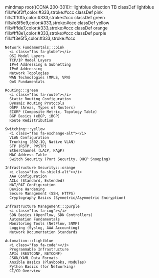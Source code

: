 mindmap
  root((CCNA 200-301)):::lightblue
    direction TB
    classDef lightblue fill:#e6f2ff,color:#333,stroke:#ccc
    classDef pink fill:#fff0f5,color:#333,stroke:#ccc
    classDef green fill:#e8f5e9,color:#333,stroke:#ccc
    classDef yellow fill:#fffde7,color:#333,stroke:#ccc
    classDef orange fill:#fff8e1,color:#333,stroke:#ccc
    classDef purple fill:#f3e5f5,color:#333,stroke:#ccc
    
    Network Fundamentals:::pink
      <i class="fas fa-globe"></i>
      OSI Model Layers
      TCP/IP Model Layers
      IPv4 Addressing & Subnetting
      IPv6 Addressing
      Network Topologies
      WAN Technologies (MPLS, VPN)
      QoS Fundamentals
    
    Routing:::green
      <i class="fas fa-route"></i>
      Static Routing Configuration
      Dynamic Routing Protocols
      OSPF (Areas, Types of Routers)
      EIGRP (Composite Metric, Topology Table)
      BGP Basics (eBGP, iBGP)
      Route Redistribution
    
    Switching:::yellow
      <i class="fas fa-exchange-alt"></i>
      VLAN Configuration
      Trunking (802.1Q, Native VLAN)
      STP (RSTP, PVSTP)
      EtherChannel (LACP, PAgP)
      MAC Address Table
      Switch Security (Port Security, DHCP Snooping)
    
    Infrastructure Security:::orange
      <i class="fas fa-shield-alt"></i>
      AAA Configuration
      ACLs (Standard, Extended)
      NAT/PAT Configuration
      Device Hardening
      Secure Management (SSH, HTTPS)
      Cryptography Basics (Symmetric/Asymmetric Encryption)
    
    Infrastructure Management:::purple
      <i class="fas fa-cog"></i>
      SDN Basics (OpenFlow, SDN Controllers)
      Automation Fundamentals
      Monitoring Tools (NetFlow, SNMP)
      Logging (Syslog, AAA Accounting)
      Network Documentation Standards
    
    Automation:::lightblue
      <i class="fas fa-code"></i>
      Programmable Infrastructure
      APIs (RESTCONF, NETCONF)
      JSON/YAML Data Formats
      Ansible Basics (Playbooks, Modules)
      Python Basics (for Networking)
      CI/CD Overview